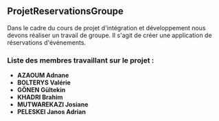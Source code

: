 ## ProjetReservationsGroupe
Dans le cadre du cours de projet d'intégration et développement nous devons réaliser un travail de groupe. Il s'agit de créer une application de réservations d'événements.

### Liste des membres travaillant sur le projet :

- **AZAOUM Adnane** 
- **BOLTERYS Valérie** 
- **GÖNEN Gültekin** 
- **KHADRI Brahim** 
- **MUTWAREKAZI Josiane** 
- **PELESKEI Janos Adrian** 

